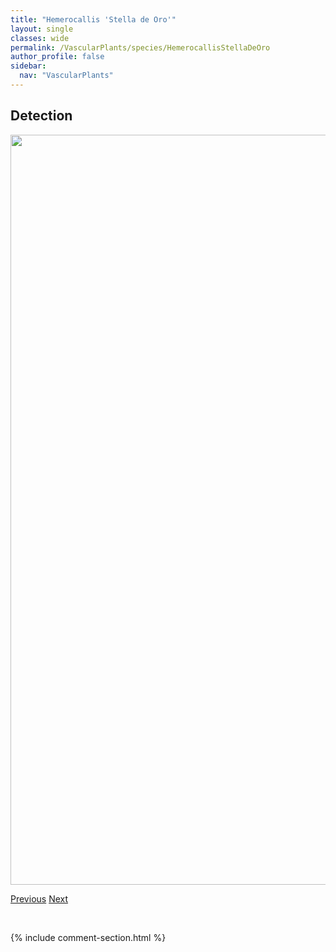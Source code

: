 ```yaml
---
title: "Hemerocallis 'Stella de Oro'"
layout: single
classes: wide
permalink: /VascularPlants/species/HemerocallisStellaDeOro
author_profile: false
sidebar:
  nav: "VascularPlants"
---
```


<h2>Detection</h2>

<a href="https://drive.google.com/uc?export=view&id=1CaLb7hvmpzLIiaPZBaa3Ppa-ZzpGPlUO">
<img src="https://drive.google.com/uc?export=view&id=1CaLb7hvmpzLIiaPZBaa3Ppa-ZzpGPlUO" height = "1200" width = "800">
</a>


<a href="/DevelopmentWebsite/VascularPlants/species/HelictotrichonSempervirens" class="pagination--pager" title="Helictotrichon sempervirens">Previous</a> <a href="/DevelopmentWebsite/VascularPlants/species/Heracleum" class="pagination--pager" title="Heracleum">Next</a>

<p>&nbsp;</p>

{% include comment-section.html %}
